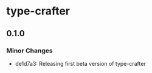 # type-crafter

## 0.1.0

### Minor Changes

- de1d7a3: Releasing first beta version of type-crafter
